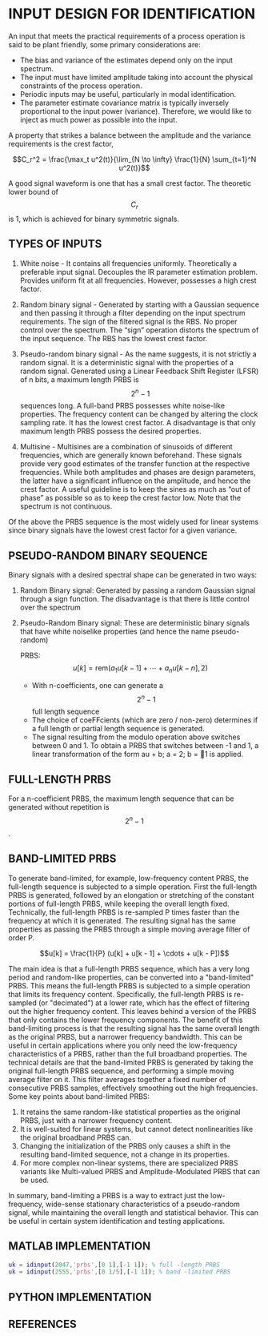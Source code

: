 # INPUT DESIGN FOR IDENTIFICATION

An input that meets the practical requirements of a process 
operation is said to be plant friendly, some primary 
considerations are:

- The bias and variance of the estimates depend only on the input
spectrum.
- The input must have limited amplitude taking into account the 
physical constraints of the process operation.
- Periodic inputs may be useful, particularly in modal identification.
- The parameter estimate covariance matrix is typically inversely proportional 
to the input power (variance). Therefore, we would like to inject as much power 
as possible into the input.

A property that strikes a balance between the amplitude and the variance requirements is the crest
factor,

$$C_r^2 = \frac{\max_t u^2(t)}{\lim_{N \to \infty} \frac{1}{N} \sum_{t=1}^N u^2(t)}$$

A good signal waveform is one that has a small crest factor. The theoretic lower bound of $$C_{r}$$ is 1, which is achieved for binary symmetric signals.

## TYPES OF INPUTS

1. White noise - It contains all frequencies uniformly. Theoretically a preferable input signal. Decouples
the IR parameter estimation problem. Provides uniform fit at all frequencies. However,
possesses a high crest factor.

2. Random binary signal - Generated by starting with a Gaussian sequence and then passing it through a
filter depending on the input spectrum requirements. The sign of the filtered signal is the RBS.
No proper control over the spectrum. The “sign” operation distorts the spectrum of the input
sequence. The RBS has the lowest crest factor.

3. Pseudo-random binary signal - As the name suggests, it is not strictly a random signal. It is a deterministic signal with the properties of a random signal. Generated using a Linear Feedback Shift Register (LFSR) of n bits, a maximum length PRBS is $$2^{n} - 1$$ sequences long. A full-band PRBS possesses white noise-like properties. The frequency content can be changed by altering the clock sampling rate. It has the lowest crest factor. A disadvantage is that only maximum length PRBS possess the desired properties.

4. Multisine - Multisines are a combination of sinusoids of different frequencies, which are generally
known beforehand. These signals provide very good estimates of the transfer function at the respective frequencies. While both amplitudes and phases are design parameters, the latter have a significant influence on the amplitude, and hence the crest factor. A useful guideline is to keep
the sines as much as “out of phase” as possible so as to keep the crest factor low. Note that the
spectrum is not continuous.

Of the above the PRBS sequence is the most widely used for linear systems since binary signals
have the lowest crest factor for a given variance.

## PSEUDO-RANDOM BINARY SEQUENCE

Binary signals with a desired spectral shape can be generated in two ways:
1. Random Binary signal: Generated by passing a random Gaussian signal through a sign function.
The disadvantage is that there is little control over the spectrum
2. Pseudo-Random Binary signal: These are deterministic binary signals that have white noiselike
properties (and hence the name pseudo-random)

    PRBS: $$u[k] = \text{rem}(a_1u[k - 1] + \cdots + a_nu[k - n], 2)$$

    - With n-coefficients, one can generate a $$2^{n} - 1$$ full length sequence
    - The choice of coeFFcients (which are zero / non-zero) determines if a full length or partial
      length sequence is generated.
    - The signal resulting from the modulo operation above switches between 0 and 1. To obtain
      a PRBS that switches between -1 and 1, a linear transformation of the form au + b; a =
      2; b = 􀀀1 is applied.

## FULL-LENGTH PRBS

For a n-coefficient PRBS, the maximum length sequence that can be generated without repetition is
$$2^{n} - 1$$.

## BAND-LIMITED PRBS

To generate band-limited, for example, low-frequency content PRBS, the full-length sequence is
subjected to a simple operation. First the full-length PRBS is generated, followed by an elongation
or stretching of the constant portions of full-length PRBS, while keeping the overall length fixed.
Technically, the full-length PRBS is re-sampled P times faster than the frequency at which it is generated.
The resulting signal has the same properties as passing the PRBS through a simple moving
average filter of order P.

$$u[k] = \frac{1}{P} (u[k] + u[k - 1] + \cdots + u[k - P])$$

The main idea is that a full-length PRBS sequence, which has a very long period and random-like properties, can be converted into a "band-limited" PRBS. This means the full-length PRBS is subjected to a simple operation that limits its frequency content.
Specifically, the full-length PRBS is re-sampled (or "decimated") at a lower rate, which has the effect of filtering out the higher frequency content. This leaves behind a version of the PRBS that only contains the lower frequency components.
The benefit of this band-limiting process is that the resulting signal has the same overall length as the original PRBS, but a narrower frequency bandwidth. This can be useful in certain applications where you only need the low-frequency characteristics of a PRBS, rather than the full broadband properties.
The technical details are that the band-limited PRBS is generated by taking the original full-length PRBS sequence, and performing a simple moving average filter on it. This filter averages together a fixed number of consecutive PRBS samples, effectively smoothing out the high frequencies.
Some key points about band-limited PRBS:
1. It retains the same random-like statistical properties as the original PRBS, just with a narrower frequency content.
2. It is well-suited for linear systems, but cannot detect nonlinearities like the original broadband PRBS can.
3. Changing the initialization of the PRBS only causes a shift in the resulting band-limited sequence, not a change in its properties.
4. For more complex non-linear systems, there are specialized PRBS variants like Multi-valued PRBS and Amplitude-Modulated PRBS that can be used.

 In summary, band-limiting a PRBS is a way to extract just the low-frequency, wide-sense stationary characteristics of a pseudo-random signal, while maintaining the overall length and statistical behavior. This can be useful in certain system identification and testing applications.

 ## MATLAB IMPLEMENTATION

```matlab
uk = idinput(2047,'prbs',[0 1],[-1 1]); % full -length PRBS
uk = idinput(2555,'prbs',[0 1/5],[-1 1]); % band -limited PRBS
```

 ## PYTHON IMPLEMENTATION

 ## REFERENCES
